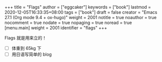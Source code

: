 +++
title = "Flags"
author = ["eggcaker"]
keywords = ["book"]
lastmod = 2020-12-05T16:33:35+08:00
tags = ["book"]
draft = false
creator = "Emacs 27.1 (Org mode 9.4 + ox-hugo)"
weight = 2001
notitle = true
noauthor = true
nocomment = true
nodate = true
nopaging = true
noread = true
[menu.main]
  weight = 2001
  identifier = "flags"
+++

Flags 就是用来立的！

-   [ ] 体重到 65kg 下
-   [ ] 用日语写简单的 blog
